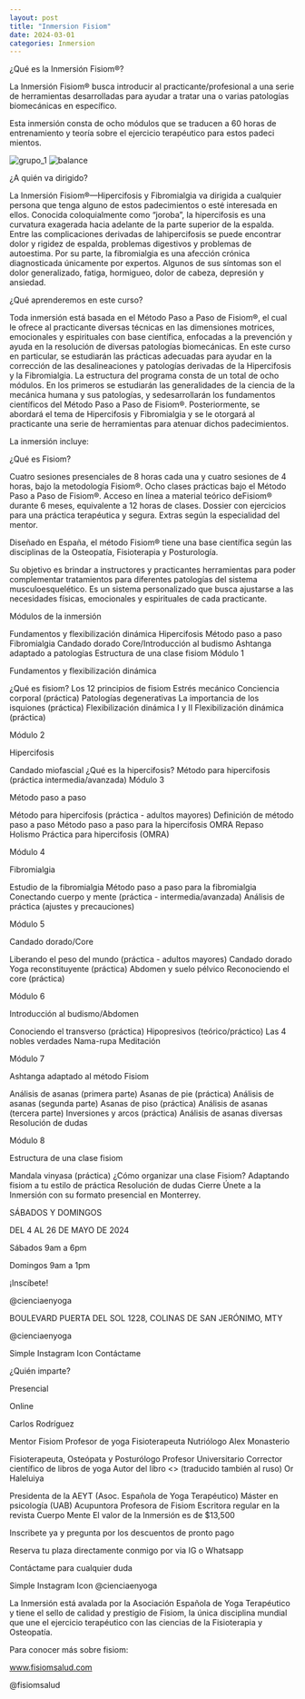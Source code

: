 ```yaml
---
layout: post
title: "Inmersion Fisiom"
date: 2024-03-01
categories: Inmersion
---
```


¿Qué es la Inmersión Fisiom®?

La Inmersión Fisiom® busca introducir al ​practicante/profesional a una serie de ​herramientas desarrolladas para ​ayudar a tratar una o varias patologías ​biomecánicas en específico.

Esta inmersión consta de ocho módulos ​que se traducen a 60 horas de ​entrenamiento y teoría sobre el ​ejercicio terapéutico pa​ra estos padeci​mientos.

![grupo_1](/grapgics/grupo_1.JPG)
![balance](/grapgics/balance.JPG)

¿A quién va dirigido?

La Inmersión Fisiom®—Hipercifosis y Fibromialgia va ​dirigida a cualquier persona que tenga alguno de estos ​padecimientos o esté interesada en ellos. Conocida ​coloquialmente como “joroba”, la hipercifosis es una ​curvatura exagerada hacia adelante de la parte superior de ​la espalda. Entre las complicaciones derivadas de la ​hipercifosis se puede encontrar dolor y rigidez de espalda, ​problemas digestivos y problemas de autoestima. Por su ​parte, la fibromialgia es una afección crónica diagnosticada ​únicamente por expertos. Algunos de sus síntomas son el ​dolor generalizado, fatiga, hormigueo, dolor de cabeza, ​depresión y ansiedad.


¿Qué aprenderemos en este ​curso?

Toda inmersión está basada en el Método Paso a Paso de ​Fisiom®, el cual le ofrece al practicante diversas técnicas ​en las dimensiones motrices, emocionales y espirituales ​con base científica, enfocadas a la prevención y ayuda en la ​resolución de diversas patologías biomecánicas. En este ​curso en particular, se estudiarán las prácticas adecuadas ​para ayudar en la corrección de las desalineaciones y ​patologías derivadas de la Hipercifosis y la Fibromialgia. La ​estructura del programa consta de un total de ocho ​módulos. En los primeros se estudiarán las generalidades ​de la ciencia de la mecánica humana y sus patologías, y se ​desarrollarán los fundamentos científicos del Método Paso ​a Paso de Fisiom®. Posteriormente, se abordará el tema ​de Hipercifosis y Fibromialgia y se le otorgará al ​practicante una serie de herramientas para atenuar dichos ​padecimientos.


La inmersión incluye:

¿Qué es Fisiom?

Cuatro sesiones presenciales de 8 horas ​cada una y cuatro sesiones de 4 horas, ​bajo la metodología Fisiom®.
Ocho clases prácticas bajo el Método ​Paso a Paso de Fisiom®.
Acceso en línea a material teórico de ​Fisiom® durante 6 meses, equivalente a ​12 horas de clases.
Dossier con ejercicios para una práctica ​terapéutica y segura.
Extras según la especialidad del mentor.


Diseñado en España, el método Fisiom® tiene ​una base científica según las disciplinas de la ​Osteopatía, Fisioterapia y Posturología.

Su objetivo es brindar a instructores y ​practicantes herramientas para poder ​complementar tratamientos para diferentes ​patologías del sistema musculoesquelético. Es ​un sistema personalizado que busca ajustarse ​a las necesidades físicas, emocionales y ​espirituales de cada practicante.


Módulos de la ​inmers​ión

Fundamentos y flexibilización dinámica
Hipercifosis
Método paso a paso
Fibromialgia
Candado dorado
Core/Introducción al budismo
Ashtanga adaptado a patologías
Estructura de una clase fisiom
Módulo 1

Fundamentos y flexibilización dinámica

¿Qué es fisiom?
Los 12 principios de fisiom
Estrés mecánico
Conciencia corporal (práctica)
Patologías degenerativas
La importancia de los isquiones ​(práctica)
Flexibilización dinámica I y II
Flexibilización dinámica (práctica)


Módulo 2

Hipercifosis

Candado miofascial
¿Qué es la hipercifosis?
Método para hipercifosis (práctica ​intermedia/avanzada)
Módulo 3

Método paso a paso

Método para hipercifosis (práctica - ​adultos mayores)
Definición de método paso a paso
Método paso a paso para la ​hipercifosis
OMRA
Repaso
Holismo
Práctica para hipercifosis (OMRA)


Módulo 4

Fibromialgia

Estudio de la fibromialgia
Método paso a paso para la ​fibromialgia
Conectando cuerpo y mente (práctica - ​intermedia/avanzada)
Análisis de práctica (ajustes y ​precauciones)


Módulo 5

Candado dorado/Core

Liberando el peso del mundo (práctica - ​adultos mayores)
Candado dorado
Yoga reconstituyente (práctica)
Abdomen y suelo pélvico
Reconociendo el core (práctica)


Módulo 6

Introducción al budismo/Abdomen

Conociendo el transverso (práctica)
Hipopresivos (teórico/práctico)
Las 4 nobles verdades
Nama-rupa
Meditación




Módulo 7

Ashtanga adaptado al método Fisiom

Análisis de asanas (primera parte)
Asanas de pie (práctica)
Análisis de asanas (segunda parte)
Asanas de piso (práctica)
Análisis de asanas (tercera parte)
Inversiones y arcos (práctica)
Análisis de asanas diversas
Resolución de dudas


Módulo 8

Estructura de una clase fisiom

Mandala vinyasa (práctica)
¿Cómo organizar una clase Fisiom?
Adaptando fisiom a tu estilo de práctica
Resolución de dudas
Cierre
Únete a la Inmersión con su formato presencial en Monterrey.




SÁBADOS Y DOMINGOS

DEL 4 AL 26 DE MAYO DE 2024

Sábados 9am a 6pm

Domingos 9am a 1pm

¡Inscíbete!

@cienciaenyoga

BOULEVARD PUERTA DEL SOL 1228, ​COLINAS DE SAN JERÓNIMO, MTY


@cienciaenyoga

Simple Instagram Icon
Contáctame

¿Quién imparte?


Presencial


Online

Carlos Rodríguez

Mentor Fisiom
Profesor de yoga
Fisioterapeuta
Nutriólogo
Alex Monasterio

Fisioterapeuta, Osteópata y Posturólogo
Profesor Universitario
Corrector científico de libros de yoga
Autor del libro <<Columna Sana>> (traducido también al ​ruso)
Or Haleluiya

Presidenta de la AEYT (Asoc. Española de Yoga Terapéutico)
Máster en psicología (UAB)
Acupuntora
Profesora de Fisiom
Escritora regular en la revista Cuerpo Mente
El valor de la Inmersión es de $13,500

Inscribete ya y pregunta por los descuentos ​de pronto pago

Reserva tu plaza directamente conmigo por ​via IG o Whatsapp



Contáctame ​para cualquier ​duda

Simple Instagram Icon
@cienciaenyoga


La Inmersión está avalada por la Asociación Española de ​Yoga Terapéutico y tiene el sello de calidad y prestigio ​de Fisiom, la única disciplina mundial que une el ​ejercicio terapéutico con las ciencias de la Fisioterapia y ​Osteopatía.


Para conocer más sobre fisiom:

www.fisiomsalud.com

@fisiomsalud
